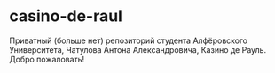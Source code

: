 # casino-de-raul
Приватный (больше нет) репозиторий студента Алфёровского Университета, Чатулова Антона Александровича, Казино де Рауль. Добро пожаловать!
